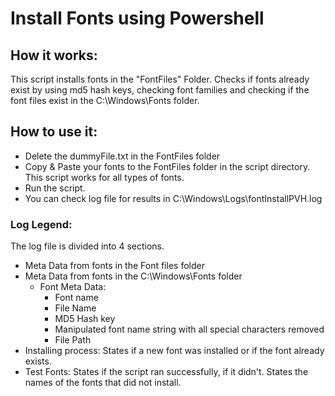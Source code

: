 # Install Fonts using Powershell


## How it works:

This script installs fonts in the "FontFiles" Folder. Checks if fonts already exist by using md5 hash keys,
checking font families and checking if the font files exist in the C:\Windows\Fonts folder.

## How to use it:
- Delete the dummyFile.txt in the FontFiles folder
- Copy & Paste your fonts to the FontFiles folder in the script directory. This script works for all types of fonts.
- Run the script.
- You can check log file for results in C:\Windows\Logs\fontInstallPVH.log

### Log Legend:
The log file is divided into 4 sections.

- Meta Data from fonts in the Font files folder
- Meta Data from fonts in the C:\Windows\Fonts folder
	-	Font Meta Data:
		- Font name
		- File Name
		- MD5 Hash key
		- Manipulated font name string with all special characters removed
		- File Path
- Installing process: States if a new font was installed or if the font already exists.
- Test Fonts: States if the script ran successfully, if it didn't. States the names of the fonts that did not install.



